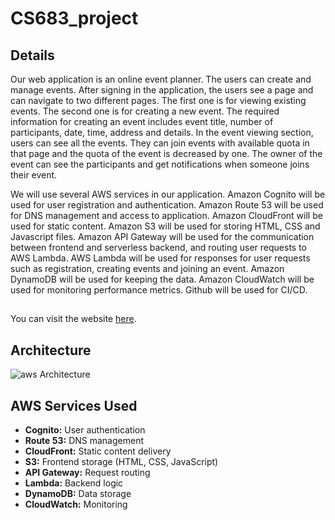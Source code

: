 # CS683_project 

## Details
Our web application is an online event planner. The users can create and manage events. After signing in the application, the users see a page and can navigate to two different pages. The first one is for viewing existing events. The second one is for creating a new event.  The required information for creating an event includes event title, number of participants, date, time, address and details. In the event viewing section, users can see all the events. They can join events with available quota in that page and the quota of the event is decreased by one. The owner of the event can see the participants and get notifications when someone joins their event.

We will use several AWS services in our application. Amazon Cognito will be used for user registration and authentication. Amazon Route 53 will be used for DNS management and access to application. Amazon CloudFront will be used for static content. Amazon S3 will be used for storing HTML, CSS and Javascript files. Amazon API Gateway will be used for the communication between frontend and serverless backend, and routing user requests to AWS Lambda. AWS Lambda will be used for responses for user requests such as registration, creating events and joining an event. Amazon DynamoDB will be used for keeping the data. Amazon CloudWatch will be used for monitoring performance metrics. Github will be used for CI/CD.

##
You can visit the website [here]( https://eplannergo.com/).

## Architecture
![aws Architecture](https://github.com/myldrm99/cs683_project/blob/main/images/arch.png)

## AWS Services Used
- **Cognito:** User authentication
- **Route 53:** DNS management
- **CloudFront:** Static content delivery
- **S3:** Frontend storage (HTML, CSS, JavaScript)
- **API Gateway:** Request routing
- **Lambda:** Backend logic
- **DynamoDB:** Data storage
- **CloudWatch:** Monitoring

